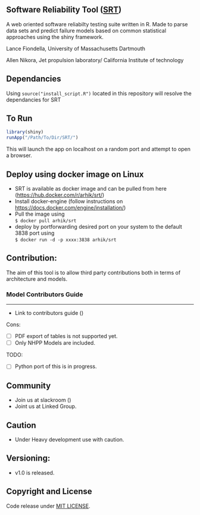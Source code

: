 Software Reliability Tool ([SRT](http://sasdlc.org))
--------------------------------

A web oriented software reliabilty testing suite written in R. Made to parse data sets and predict failure models based on common statistical approaches using the shiny framework.

Lance Fiondella, University of Massachusetts Dartmouth

Allen Nikora, Jet propulsion laboratory/ California Institute of technology


Dependancies
-------
Using `source("install_script.R")` located in this repository will resolve the dependancies for SRT
 

To Run
-------

```R
library(shiny)  
runApp("/Path/To/Dir/SRT/")
```
This will launch the app on localhost on a random port and attempt to open a browser.

Deploy using docker image on Linux
-----------------------------
- SRT is available as docker image and can be pulled from here (https://hub.docker.com/r/arhik/srt/)
- Install docker-engine (follow instructions on https://docs.docker.com/engine/installation/)
- Pull the image using </br>
```$ docker pull arhik/srt```
- deploy by portforwarding desired port on your system to the default 3838 port using </br>
```$ docker run -d -p xxxx:3838 arhik/srt```


Contribution:
-------------
The aim of this tool is to allow third party contributions both in terms of architecture and models.

### Model Contributors Guide
--------------------------
- Link to contributors guide ()

Cons:
- [ ] PDF export of tables is not supported yet.
- [ ] Only NHPP Models are included.

TODO:

- [ ] Python port of this is in progress.

Community
----------
- Join us at slackroom ()
- Joint us at Linked Group.

Caution
-------
- Under Heavy development use with caution.

Versioning:
----------
- v1.0 is released.

Copyright and License
----------------------
Code release under [MIT LICENSE](https://github.com/LanceFiondella/srt.core/blob/master/LICENSE.md). 
